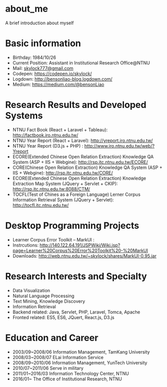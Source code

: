 # about_me
A brief introduction about myself
# Basic information
* Birthday: 1984/10/26
* Current Position: Assistant in Institutional Research Office@NTNU
* Mail: skylock777@gmail.com
* Codepen: https://codepen.io/skylock/
* Logdown: http://bensonliao-blog.logdown.com/
* Medium: https://medium.com/@bensonLiao
# Research Results and Developed Systems
* NTNU Fact Book (React + Laravel + Tableau): http://factbook.iro.ntnu.edu.tw/
* NTNU Year Report (React + Laravel): http://yreport.iro.ntnu.edu.tw/
* NTNU Year Report (D3.js + PHP) : http://www.iro.ntnu.edu.tw/web/?Yreport
* ECORE(Extended Chinese Open Relation Extraction) Knowledge QA System (ASP + IIS + Webgine): http://rsp.itc.ntnu.edu.tw/ECORE/
* CORE(Chinese Open Relation Extraction) Knowledge QA System (ASP + IIS + Webgine): http://rsp.itc.ntnu.edu.tw/CORE/
* ECORE(Extended Chinese Open Relation Extraction) Knowledge Extraction Map System (JQuery + Servlet + CKIP): http://rsp.itc.ntnu.edu.tw:8088/CTM/
* TOCFL(Test of Chines as a Foreign Language) Lerner Corpus Information Retrieval System (JQuery + Servlet): http://tocfl.itc.ntnu.edu.tw/
# Desktop Programming Projects
* Learner Corpus Error Toolkit – MarkUI :
* Instrcutions: http://140.122.64.191/JSPWiki/Wiki.jsp?page=Learner%20Corpus%20Error%20Toolkit%20-%20MarkUI
* Downloads: http://web.ntnu.edu.tw/~skylock/shares/MarkUI-0.95.jar
# Research Interests and Specialty
* Data Visualization
* Natural Language Processing
* Text Mining, Knowledge Discovery
* Information Retrieval
* Backend related: Java, Servlet, PHP, Laravel, Tomca, Apache
* Fronted related: ES5, ES6, JQuert, React.js, D3.js
# Education and Career
* 2003/09~2008/06 Information Management, TamKang University
* 2008/03~2008/07 ELai Information Service
* 2008/09~2010/06 Information Management, YunTech University
* 2010/07~2011/06 Serve in military
* 2011/01~2016/03 Information Technology Center, NTNU
* 2016/01~ The Office of Institutional Research, NTNU
